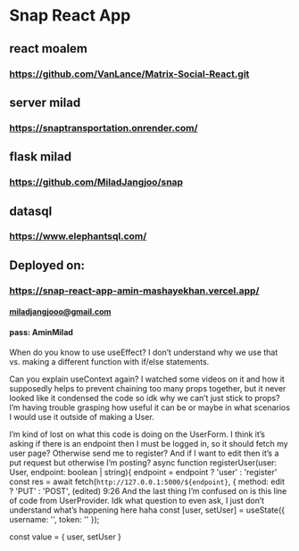 # Snap React App


## react moalem
### https://github.com/VanLance/Matrix-Social-React.git

## server milad
### https://snaptransportation.onrender.com/ 

## flask milad
### https://github.com/MiladJangjoo/snap

## datasql
### https://www.elephantsql.com/

## Deployed on:
### https://snap-react-app-amin-mashayekhan.vercel.app/

#### miladjangjooo@gmail.com
#### pass: AminMilad




When do you know to use useEffect? I don’t understand why we use that vs. making a different function with if/else statements.

Can you explain useContext again? I watched some videos on it and how it supposedly helps to prevent chaining too many props together, but it never looked like it condensed the code so idk why we can’t just stick to props? I’m having trouble grasping how useful it can be or maybe in what scenarios I would use it outside of making a User.

I’m kind of lost on what this code is doing on the UserForm. I think it’s asking if there is an endpoint then I must be logged in, so it should fetch my user page? Otherwise send me to register? And if I want to edit then it’s a put request but otherwise I’m posting?
  async function registerUser(user: User, endpoint: boolean | string){
    endpoint = endpoint ? 'user' : 'register'
    const res = await fetch(`http://127.0.0.1:5000/${endpoint}`, {
      method: edit ? 'PUT' : 'POST',
(edited)
9:26
And the last thing I’m confused on is this line of code from UserProvider. Idk what question to even ask, I just don’t understand what’s happening here haha
  const [user, setUser] = useState({ username: '', token: '' });

  const value = {
    user, 
    setUser 
  }
